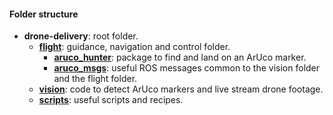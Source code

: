 
#### Folder structure
* **drone-delivery**: root folder.
  * **[flight](./flight)**: guidance, navigation and control folder.
    * **[aruco_hunter](./flight/aruco_hunter)**: package to find and land on an ArUco marker.
    * **[aruco_msgs](./flight/aruco_msgs)**: useful ROS messages common to the vision folder and the flight folder.
  * **[vision](./vision)**: code to detect ArUco markers and live stream drone footage.
  * **[scripts](./scripts)**: useful scripts and recipes.
